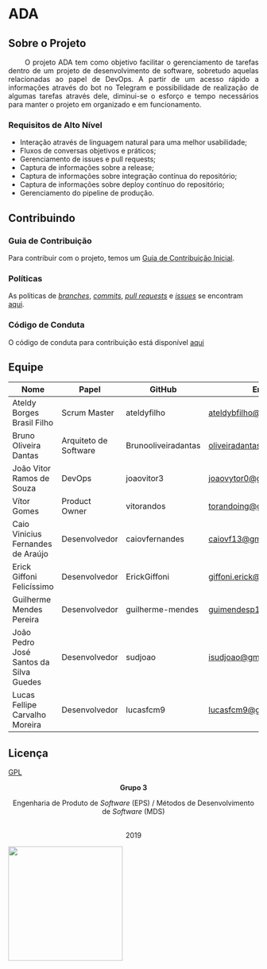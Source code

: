 # ADA

## Sobre o Projeto   

<p align="justify"> &emsp;&emsp;
  O projeto ADA tem como objetivo facilitar o gerenciamento de tarefas dentro de um projeto de desenvolvimento de software, sobretudo aquelas relacionadas ao papel de DevOps. A partir de um acesso rápido a informações através do bot no Telegram e possibilidade de realização de algumas tarefas através dele, diminui-se o esforço e tempo necessários para manter o projeto em organizado e em funcionamento.</p>

### Requisitos de Alto Nível
* Interação através de linguagem natural para uma melhor usabilidade;
* Fluxos de conversas objetivos e práticos;
* Gerenciamento de issues e pull requests;
* Captura de informações sobre a release;
* Captura de informações sobre integração contínua do repositório;
* Captura de informações sobre deploy contínuo do repositório;
* Gerenciamento do pipeline de produção.

## Contribuindo

### Guia de Contribuição

Para contribuir com o projeto, temos um [Guia de Contribuição Inicial](https://github.com/fga-eps-mds/2019.1-Grupo-3/blob/master/CONTRIBUTING.md).

### Políticas

As políticas de _[branches](https://fga-eps-mds.github.io/2019.1-Grupo-3/#/docs/policies/branches)_, _[commits](https://fga-eps-mds.github.io/2019.1-Grupo-3/#/docs/policies/commits)_, _[pull requests](https://fga-eps-mds.github.io/2019.1-Grupo-3/#/docs/policies/pull_request)_ e _[issues](https://fga-eps-mds.github.io/2019.1-Grupo-3/#/docs/policies/issues)_ se encontram [aqui](https://fga-eps-mds.github.io/2019.1-Grupo-3/#/docs/policies/policies).

### Código de Conduta

O código de conduta para contribuição está disponível [aqui](https://github.com/fga-eps-mds/2019.1-Grupo-3/blob/master/CODE_OF_CONDUCT.md)

## Equipe

| Nome | Papel | GitHub | Email |
| --- | --- | --- | --- |
| Ateldy Borges Brasil Filho | Scrum Master | ateldyfilho | ateldybfilho@gmail.com |
| Bruno Oliveira Dantas | Arquiteto de Software | Brunooliveiradantas | oliveiradantas96@gmail.com |
| João Vitor Ramos de Souza | DevOps | joaovitor3 | joaovytor0@gmail.com |
| Vítor Gomes | Product Owner | vitorandos | torandoing@gmail.com |
| Caio Vinicius Fernandes de Araújo | Desenvolvedor | caiovfernandes | caiovf13@gmail.com |
| Erick Giffoni Felicíssimo | Desenvolvedor | ErickGiffoni | giffoni.erick@gmail.com |
| Guilherme Mendes Pereira | Desenvolvedor | guilherme-mendes | guimendesp12@gmail.com |
| João Pedro José Santos da Silva Guedes | Desenvolvedor | sudjoao | isudjoao@gmail.com |
| Lucas Fellipe Carvalho Moreira | Desenvolvedor | lucasfcm9 | lucasfcm9@gmail.com |

## Licença

[GPL](https://opensource.org/licenses/GPL-3.0)


<p align="center"><b>Grupo 3</b></p>
<p align="center">Engenharia de Produto de <i>Software</i> (EPS) / Métodos de Desenvolvimento de <i>Software</i> (MDS)<br /><br />
<p align="center">2019</p>
<a href="https://fga.unb.br" target="_blank"><img width="230"src="https://4.bp.blogspot.com/-0aa6fAFnSnA/VzICtBQgciI/AAAAAAAARn4/SxVsQPFNeE0fxkCPVgMWbhd5qIEAYCMbwCLcB/s1600/unb-gama.png"></a>
</p>